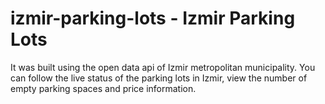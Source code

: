 # izmir-parking-lots - Izmir Parking Lots

It was built using the open data api of Izmir metropolitan municipality.
You can follow the live status of the parking lots in Izmir, view the number of empty parking spaces and price information.

